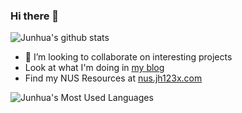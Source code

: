 ### Hi there 👋

<!--
**Jh123x/Jh123x** is a ✨ _special_ ✨ repository because its `README.md` (this file) appears on your GitHub profile.
-->
![Junhua's github stats](https://github-readme-stats.vercel.app/api?username=jh123x)

- 👯 I’m looking to collaborate on interesting projects
- Look at what I'm doing in [my blog](https://jh123x.com "Jh123x Blog")
- Find my NUS Resources at [nus.jh123x.com](https://nus.jh123x.com "Jh123x NUS Page")

![Junhua's Most Used Languages](https://github-readme-stats.vercel.app/api/top-langs/?username=jh123x&layout=pie)

